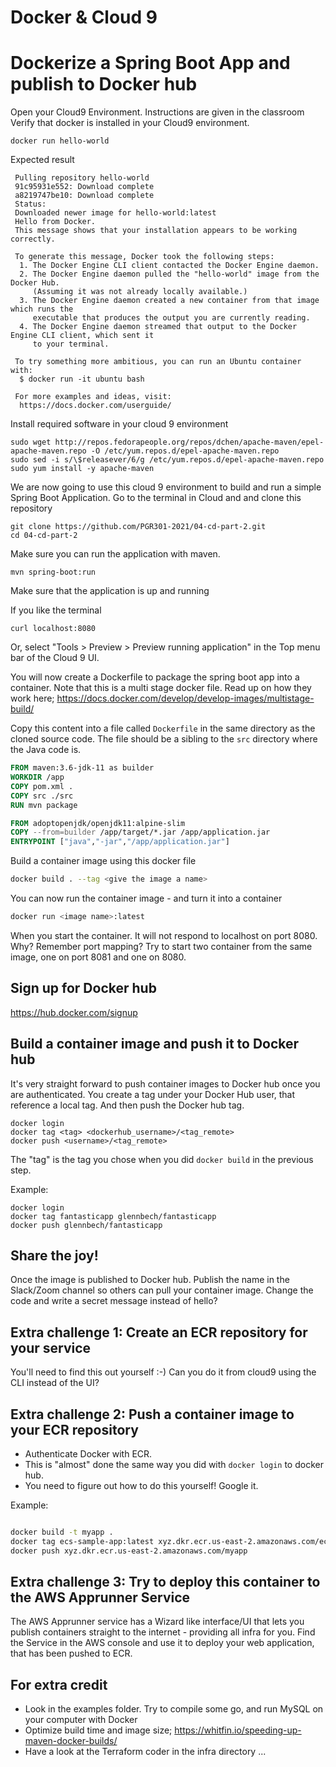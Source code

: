 # Docker & Cloud 9

#  Dockerize a Spring Boot App and publish to Docker hub

Open your Cloud9 Environment. Instructions are given in the classroom
Verify that docker is installed in your Cloud9 environment.


```docker run hello-world``` 

Expected result

```Unable to find image hello-world:latest locally
 Pulling repository hello-world
 91c95931e552: Download complete
 a8219747be10: Download complete
 Status: 
 Downloaded newer image for hello-world:latest
 Hello from Docker.
 This message shows that your installation appears to be working correctly.

 To generate this message, Docker took the following steps:
  1. The Docker Engine CLI client contacted the Docker Engine daemon.
  2. The Docker Engine daemon pulled the "hello-world" image from the Docker Hub.
     (Assuming it was not already locally available.)
  3. The Docker Engine daemon created a new container from that image which runs the
     executable that produces the output you are currently reading.
  4. The Docker Engine daemon streamed that output to the Docker Engine CLI client, which sent it
     to your terminal.

 To try something more ambitious, you can run an Ubuntu container with:
  $ docker run -it ubuntu bash

 For more examples and ideas, visit:
  https://docs.docker.com/userguide/

```

Install required software in your cloud 9 environment
```
sudo wget http://repos.fedorapeople.org/repos/dchen/apache-maven/epel-apache-maven.repo -O /etc/yum.repos.d/epel-apache-maven.repo
sudo sed -i s/\$releasever/6/g /etc/yum.repos.d/epel-apache-maven.repo
sudo yum install -y apache-maven
```

We are now going to use this cloud 9 environment to build and run a simple Spring Boot Application.
Go to the terminal in Cloud and and clone this repository

```
git clone https://github.com/PGR301-2021/04-cd-part-2.git
cd 04-cd-part-2
```

Make sure you can run the application with maven. 
```
mvn spring-boot:run
```

Make sure that the application is up and running

If you like the terminal
```
curl localhost:8080                                                                                                            
```
Or, select "Tools > Preview > Preview running application" in the Top menu bar of the Cloud 9 UI.

You will now create a Dockerfile to package the spring boot app into a container. Note that this is a multi stage docker file.
Read up on how they work here; https://docs.docker.com/develop/develop-images/multistage-build/

Copy this content into a file called ```Dockerfile``` in the same directory as the cloned source code. 
The file should be a sibling to the ```src``` directory where the Java code is. 

```dockerfile
FROM maven:3.6-jdk-11 as builder
WORKDIR /app
COPY pom.xml .
COPY src ./src
RUN mvn package

FROM adoptopenjdk/openjdk11:alpine-slim
COPY --from=builder /app/target/*.jar /app/application.jar
ENTRYPOINT ["java","-jar","/app/application.jar"]

```

Build a container image using this docker file 

```sh
docker build . --tag <give the image a name>
```

You can now run the container image - and turn it into a container
```sh
docker run <image name>:latest
```

When you start the container. It will not respond to localhost on port 8080. Why? Remember port mapping? 
Try to start two container from the same image, one on port 8081 and one on 8080.

## Sign up for Docker hub

https://hub.docker.com/signup

## Build a container image and push it to Docker hub

It's very straight forward to push container images to Docker hub once you are authenticated. 
You create a tag under your Docker Hub user, that reference a local tag. And then push the Docker hub tag. 

```
docker login
docker tag <tag> <dockerhub_username>/<tag_remote>
docker push <username>/<tag_remote>
```

The "tag" is the tag you chose when you did ````docker build```` in the previous step.

Example:
```
docker login
docker tag fantasticapp glennbech/fantasticapp
docker push glennbech/fantasticapp
```

## Share the joy! 

Once the image is published to Docker hub. Publish the name in the Slack/Zoom channel so others can pull your container image.
Change the code and write a secret message instead of hello?

## Extra challenge 1: Create an ECR repository for your service

You'll need to find this out yourself :-) 
Can you do it from cloud9 using the CLI instead of the UI?

## Extra challenge 2: Push a container image to your ECR repository

* Authenticate Docker with ECR.
* This is "almost" done the same way you did with ```docker login``` to docker hub. 
* You need to figure out how to do this yourself! Google it. 

Example:
```sh

docker build -t myapp .
docker tag ecs-sample-app:latest xyz.dkr.ecr.us-east-2.amazonaws.com/ecs-sample-app
docker push xyz.dkr.ecr.us-east-2.amazonaws.com/myapp
```

## Extra challenge 3: Try to deploy this container to the AWS Apprunner Service

The AWS Apprunner service has a Wizard like interface/UI that lets you publish containers
straight to the internet - providing all infra for you. Find the Service in the AWS console and use it to deploy your web application, that has been pushed to ECR. 

## For extra credit 

* Look in the examples folder. Try to compile some go, and run MySQL on your computer with Docker
* Optimize build time and image size; https://whitfin.io/speeding-up-maven-docker-builds/
* Have a look at the Terraform coder in the infra directory ...